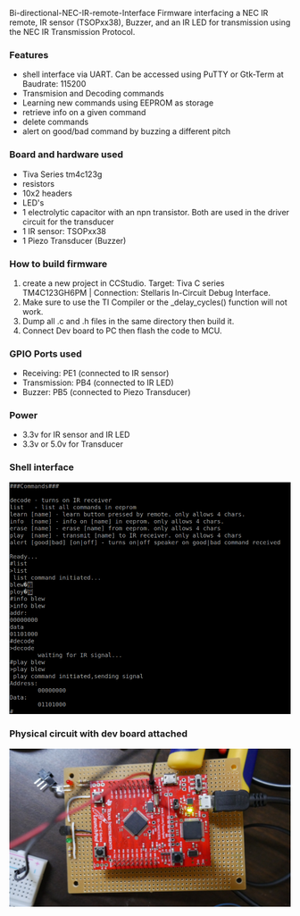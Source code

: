 Bi-directional-NEC-IR-remote-Interface
Firmware interfacing a NEC IR remote, IR sensor (TSOPxx38), Buzzer, and an IR LED for transmission using the NEC IR Transmission Protocol.


### Features
  - shell interface via UART. Can be accessed using PuTTY or Gtk-Term at Baudrate: 115200
  - Transmision and Decoding commands
  - Learning new commands using EEPROM as storage
  - retrieve info on a given command
  - delete commands
  - alert on good/bad command by buzzing a different pitch
  
### Board and hardware used
  - Tiva Series tm4c123g 
  - resistors 
  - 10x2 headers 
  - LED's
  - 1 electrolytic capacitor with an npn transistor. Both are used in the driver circuit for the transducer
  - 1 IR sensor: TSOPxx38
  - 1 Piezo Transducer (Buzzer)

### How to build firmware
  1. create a new project in CCStudio. Target: Tiva C series TM4C123GH6PM | Connection: Stellaris In-Circuit Debug Interface.
  2. Make sure to use the TI Compiler or the _delay_cycles() function will not work. 
  3. Dump all .c and .h files in the same directory then  build it.
  4. Connect Dev board to PC then flash the code to MCU. 
  
### GPIO Ports used 
  - Receiving:    PE1 (connected to IR sensor)
  - Transmission: PB4 (connected to IR LED)
  - Buzzer:       PB5 (connected to Piezo Transducer)
  
### Power
   - 3.3v for IR sensor and IR LED
   - 3.3v or 5.0v for Transducer
  

### Shell interface
![alt text](https://github.com/AbiriaPlacide/Bi-directional-NEC-IR-remote-Interface/blob/main/images/shell_interface.png)

### Physical circuit with dev board attached
![alt text](https://github.com/AbiriaPlacide/Bi-directional-NEC-IR-remote-Interface/blob/main/images/finalProjPicture.jpg)
